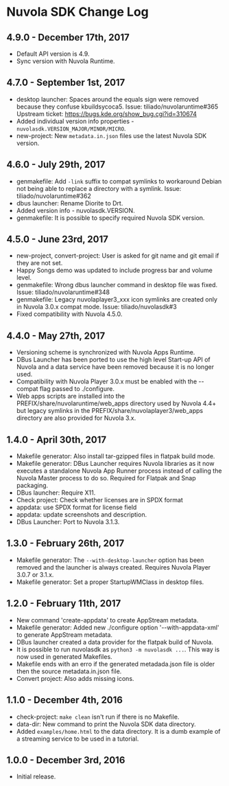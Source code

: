 Nuvola SDK Change Log
=====================

4.9.0 - December 17th, 2017
----------------------

  * Default API version is 4.9.
  * Sync version with Nuvola Runtime.

4.7.0 - September 1st, 2017
------------------------

  * desktop launcher: Spaces around the equals sign were removed because they confuse kbuildsycoca5.
    Issue: tiliado/nuvolaruntime#365 Upstream ticket: https://bugs.kde.org/show_bug.cgi?id=310674
  * Added individual version info properties - `nuvolasdk.VERSION_MAJOR/MINOR/MICRO`.
  * new-project: New `metadata.in.json` files use the latest Nuvola SDK version.

4.6.0 - July 29th, 2017
-----------------------

  * genmakefile: Add `-link` suffix to compat symlinks to workaround Debian not being able to replace a directory
    with a symlink. Issue: tiliado/nuvolaruntime#362
  * dbus launcher: Rename Diorite to Drt.
  * Added version info - nuvolasdk.VERSION.
  * genmakefile: It is possible to specify required Nuvola SDK version.

4.5.0 - June 23rd, 2017
-----------------------

  * new-project, convert-project: User is asked for git name and git email if they are not set.
  * Happy Songs demo was updated to include progress bar and volume level.
  * genmakefile: Wrong dbus launcher command in desktop file was fixed. Issue: tiliado/nuvolaruntime#348
  * genmakefile: Legacy nuvolaplayer3_xxx icon symlinks are created only in Nuvola 3.0.x compat mode.
    Issue: tiliado/nuvolasdk#3
  * Fixed compatibility with Nuvola 4.5.0.

4.4.0 - May 27th, 2017
----------------------

  * Versioning scheme is synchronized with Nuvola Apps Runtime.
  * DBus Launcher has been ported to use the high level Start-up API of Nuvola and a data service have been removed
    because it is no longer used.
  * Compatibility with Nuvola Player 3.0.x must be enabled with the --compat flag passed to ./configure.
  * Web apps scripts are installed into the PREFIX/share/nuvolaruntime/web_apps directory used by Nuvola 4.4+
    but legacy symlinks in the PREFIX/share/nuvolaplayer3/web_apps directory are also provided for Nuvola 3.x.
    
1.4.0 - April 30th, 2017
------------------------

  * Makefile generator: Also install tar-gzipped files in flatpak build mode.
  * Makefile generator: DBus Launcher requires Nuvola libraries as it now executes a standalone
    Nuvola App Runner process instead of calling the Nuvola Master process to do so. Required
    for Flatpak and Snap packaging.
  * DBus launcher: Require X11.
  * Check project: Check whether licenses are in SPDX format
  * appdata: use SPDX format for license field
  * appdata: update screenshots and description.
  * DBus Launcher: Port to Nuvola 3.1.3.

1.3.0 - February 26th, 2017
---------------------------

  * Makefile generator: The `--with-desktop-launcher` option has been removed and the launcher
    is always created. Requires Nuvola Player 3.0.7 or 3.1.x.
  * Makefile generator: Set a proper StartupWMClass in desktop files.

1.2.0 - February 11th, 2017
---------------------------

  * New command 'create-appdata' to create AppStream metadata.
  * Makefile generator: Added new ./configure option '--with-appdata-xml' to generate AppStream metadata.
  * DBus launcher created a data provider for the flatpak build of Nuvola.
  * It is possible to run nuvolasdk as `python3 -m nuvolasdk ...`. This way is now used in generated Makefiles.
  * Makefile ends with an erro if the generated metadada.json file is older then the source metadata.in.json file.
  * Convert project: Also adds missing icons.
  
1.1.0 - December 4th, 2016
--------------------------

  * check-project: `make clean` isn't run if there is no Makefile.
  * data-dir: New command to print the Nuvola SDK data directory.
  * Added `examples/home.html` to the data directory. It is a dumb
    example of a streaming service to be used in a tutorial.
  
1.0.0 - December 3rd, 2016
--------------------------

  * Initial release.
